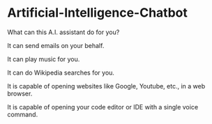 # Artificial-Intelligence-Chatbot

What can this A.I. assistant do for you?

It can send emails on your behalf.

It can play music for you.

It can do Wikipedia searches for you.

It is capable of opening websites like Google, Youtube, etc., in a web browser.

It is capable of opening your code editor or IDE with a single voice command.
